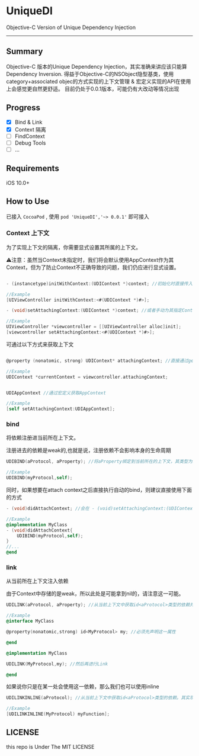 # UniqueDI
 Objective-C Version of Unique Dependency Injection

---

## Summary
Objective-C 版本的Unique Dependency Injection，其实准确来讲应该只能算Dependency Inversion.
得益于Objective-C的NSObject隐型基类，使用category+associated objec的方式实现的上下文管理 & 宏定义实现的API在使用上会感觉更自然更舒适。
目前仍处于0.0.1版本，可能仍有大改动等情况出现
## Progress
- [x] Bind & Link
- [x] Context 隔离
- [ ] FindContext
- [ ] Debug Tools
- [ ] ...

## Requirements
iOS 10.0+

## How to Use
已接入 `CocoaPod` , 使用 `pod 'UniqueDI','~> 0.0.1'` 即可接入

### Context 上下文
为了实现上下文的隔离，你需要显式设置其所属的上下文。


⚠️注意：虽然当Context未指定时，我们将会默认使用AppContext作为其Context，但为了防止Context不正确导致的问题，我们仍应进行显式设置。
```objective-c

- (instancetype)initWithContext:(UDIContext *)context; //初始化时直接传入Context

//Example
[UIViewController initWithContext:<#(UDIContext *)#>];

- (void)setAttachingContext:(UDIContext *)context; //或者手动为其指定Context

//Example
UIViewController *viewcontroller = [[UIViewController alloc]init];
[viewcontroller setAttachingContext:<#(UDIContext *)#>];

```
可通过以下方式来获取上下文
```objective-c

@property (nonatomic, strong) UDIContext* attachingContext; //直接通过getter获取该属性

//Example
UDIContext *currentContext = viewcontroller.attachingContext;


UDIAppContext //通过宏定义获取AppContext

//Example
[self setAttachingContext:UDIAppContext];

```

### bind
将依赖注册进当前所在上下文。

注册进去的依赖是weak的,也就是说，注册依赖不会影响本身的生命周期

```objective-c
UDIBIND(aProtocol, aProperty); //将aProperty绑定到当前所在的上下文，其类型为id<aProtocol>

//Example
UDIBIND(myProtocol,self);

```
同时，如果想要在attach context之后直接执行自动的bind，则建议直接使用下面的方式
```objective-c
- (void)didAttachContext; //会在 - (void)setAttachingContext:(UDIContext *)context 之后直接调用

//Example
@implementation MyClass
- (void)didAttachContext{
    UDIBIND(myProtocol,self);
}
//...
@end
```
### link
从当前所在上下文注入依赖

由于Context中存储的是weak，所以此处是可能拿到nil的，请注意这一可能。
```objective-c
UDILINK(aProtocol, aProperty); //从当前上下文中获取id<aProtocol>类型的依赖并将其赋值给aProperty。因此，这一宏定义展开其实为aProperty的getter，且其是懒加载的，只有调用aProperty的时候才回去获取依赖并赋值。

//Example
@interface MyClass

@property(nonatomic,strong) id<MyProtocol> my; //必须先声明这一属性

@end

@implementation MyClass

UDILINK(MyProtocol,my); //然后再进行Link

@end

```

如果说你只是在某一处会使用这一依赖，那么我们也可以使用inline
```objective-c
UDILINKINLINE(aProtocol); //从当前上下文中获取id<aProtocol>类型的依赖。其实现实际上是一个类似^id<aProtocol>{}的block。

//Example
[UDILINKINLINE(MyProtocol) myFunction];
```

## LICENSE

this repo is Under The MIT LICENSE
